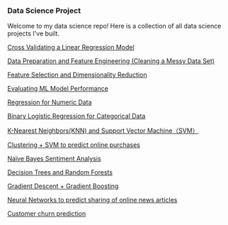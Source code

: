 ### Data Science Project 

Welcome to my data science repo!
Here is a collection of all data science projects I've built.

[Cross Validating a Linear Regression Model](https://github.com/sczhou0705/Data-Science-projects/tree/main/M2-Automobile-cross%20validating%20Linear%20regression%20model)

[Data Preparation and Feature Engineering (Cleaning a Messy Data Set)](https://github.com/sczhou0705/Data-Science-projects/tree/main/M3-Messy%20dataset%20cleaning)

[Feature Selection and Dimensionality Reduction](https://github.com/sczhou0705/Data-Science-projects/tree/main/M4-feature%20selection%26dimension%20reduction)

[Evaluating ML Model Performance](https://github.com/sczhou0705/Data-Science-projects/tree/main/M5-classification%20model%20performance%20metrics)

[Regression for Numeric Data](https://github.com/sczhou0705/Data-Science-projects/tree/main/P1-implementing%20and%20evaluating%20a%20series%20of%20regression%20model)

[Binary Logistic Regression for Categorical Data](https://github.com/sczhou0705/Data-Science-projects/tree/main/M7-binary%20logistic%20regression)

[K-Nearest Neighbors(KNN) and Support Vector Machine（SVM）](https://github.com/sczhou0705/Data-Science-projects/tree/main/M8-knn%26svm)

[Clustering + SVM to predict online purchases](https://github.com/sczhou0705/Data-Science-projects/tree/main/P2-Clustering%20%2B%20SVM%20to%20Predict%20Online%20Purchases)

[Naïve Bayes Sentiment Analysis](https://github.com/sczhou0705/Data-Science-projects/tree/main/M10-naive%20bayes%20sentiment%20analysis)

[Decision Trees and Random Forests](https://github.com/sczhou0705/Data-Science-projects/tree/main/M11-decision%20tree%20versus%20random%20forest%20performance)

[Gradient Descent + Gradient Boosting](https://github.com/sczhou0705/Data-Science-projects/tree/main/P3-gradient%20descent%26gradient%20boosting)

[Neural Networks to predict sharing of online news articles](https://github.com/sczhou0705/Data-Science-projects/tree/main/M13-Neural%20net-predict%20sharing%20of%20online%20news%20articles)

[Customer churn prediction](https://github.com/sczhou0705/Data-Science-projects/tree/main/F-customerchurn)




